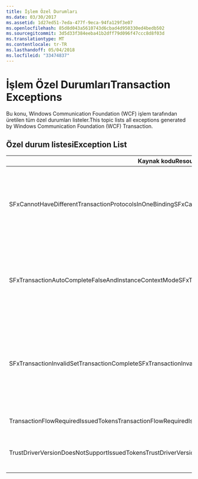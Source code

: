 ```yaml
---
title: İşlem Özel Durumları
ms.date: 03/30/2017
ms.assetid: 1d27ed51-7eda-477f-9eca-94fa129f3e07
ms.openlocfilehash: 85d8d043a5610743d6cbad4d950330ed4bedb502
ms.sourcegitcommit: 3d5d33f384eeba41b2dff79d096f47ccc8d8f03d
ms.translationtype: MT
ms.contentlocale: tr-TR
ms.lasthandoff: 05/04/2018
ms.locfileid: "33474837"
---
```

# <a name="transaction-exceptions"></a><span data-ttu-id="f9456-102">İşlem Özel Durumları</span><span class="sxs-lookup"><span data-stu-id="f9456-102">Transaction Exceptions</span></span>
<span data-ttu-id="f9456-103">Bu konu, Windows Communication Foundation (WCF) işlem tarafından üretilen tüm özel durumları listeler.</span><span class="sxs-lookup"><span data-stu-id="f9456-103">This topic lists all exceptions generated by Windows Communication Foundation (WCF) Transaction.</span></span>  
  
## <a name="exception-list"></a><span data-ttu-id="f9456-104">Özel durum listesi</span><span class="sxs-lookup"><span data-stu-id="f9456-104">Exception List</span></span>  
  
|<span data-ttu-id="f9456-105">Kaynak kodu</span><span class="sxs-lookup"><span data-stu-id="f9456-105">Resource Code</span></span>|<span data-ttu-id="f9456-106">Kaynak dizesi</span><span class="sxs-lookup"><span data-stu-id="f9456-106">Resource String</span></span>|  
|-------------------|---------------------|  
|<span data-ttu-id="f9456-107">SFxCannotHaveDifferentTransactionProtocolsInOneBinding</span><span class="sxs-lookup"><span data-stu-id="f9456-107">SFxCannotHaveDifferentTransactionProtocolsInOneBinding</span></span>|<span data-ttu-id="f9456-108">Meta verilerini içeri aktarılmakta olan ilke bilgilerini işlemleri arasında TransactionProtocol için farklı değerler belirtir.</span><span class="sxs-lookup"><span data-stu-id="f9456-108">The policy information being imported from metadata specifies different values for TransactionProtocol among the operations.</span></span> <span data-ttu-id="f9456-109">Yalnızca bir tek TransactionProtocol her uç noktası için desteklenir.</span><span class="sxs-lookup"><span data-stu-id="f9456-109">Only a single TransactionProtocol for each endpoint is supported.</span></span>|  
|<span data-ttu-id="f9456-110">SFxTransactionAutoCompleteFalseAndInstanceContextMode</span><span class="sxs-lookup"><span data-stu-id="f9456-110">SFxTransactionAutoCompleteFalseAndInstanceContextMode</span></span>|<span data-ttu-id="f9456-111">Hizmetin InstanceContextMode değeri PerSession olmadıkça TransactionAutoComplete yanlış olamaz.</span><span class="sxs-lookup"><span data-stu-id="f9456-111">TransactionAutoComplete cannot be false unless the service's InstanceContextMode is PerSession.</span></span> <span data-ttu-id="f9456-112">Bir hata belirtilen sözleşme ve işlem uyarlamasını bulundu.</span><span class="sxs-lookup"><span data-stu-id="f9456-112">An error was found on the implementation of the specified contract and operation.</span></span>|  
|<span data-ttu-id="f9456-113">SFxTransactionInvalidSetTransactionComplete</span><span class="sxs-lookup"><span data-stu-id="f9456-113">SFxTransactionInvalidSetTransactionComplete</span></span>|<span data-ttu-id="f9456-114">OperationContext.SetTransactionComplete yalnızca TransactionAutoComplete false olarak ayarlanmış ve TransactionScopeRequired özelliği doğru olarak ayarlanmış bir işlemde çağrılabilir true.</span><span class="sxs-lookup"><span data-stu-id="f9456-114">OperationContext.SetTransactionComplete can be called in an operation only when TransactionAutoComplete is set to false and TransactionScopeRequired is set to true.</span></span> <span data-ttu-id="f9456-115">Bu geçersiz bir senaryodur ve geçerli işlem sonlandırıldı.</span><span class="sxs-lookup"><span data-stu-id="f9456-115">This is an invalid scenario and the current transaction was terminated.</span></span>|  
|<span data-ttu-id="f9456-116">TransactionFlowRequiredIssuedTokens</span><span class="sxs-lookup"><span data-stu-id="f9456-116">TransactionFlowRequiredIssuedTokens</span></span>|<span data-ttu-id="f9456-117">Bir işlem akışı için verilen belirteçler de desteklenmesi gerekir.</span><span class="sxs-lookup"><span data-stu-id="f9456-117">To flow a transaction, flowing issued tokens must also be supported.</span></span>|  
|<span data-ttu-id="f9456-118">TrustDriverVersionDoesNotSupportIssuedTokens</span><span class="sxs-lookup"><span data-stu-id="f9456-118">TrustDriverVersionDoesNotSupportIssuedTokens</span></span>|<span data-ttu-id="f9456-119">Yapılandırılan güven sürümü verilen belirteçleri desteklemez.</span><span class="sxs-lookup"><span data-stu-id="f9456-119">The configured Trust version does not support issued tokens.</span></span> <span data-ttu-id="f9456-120">WSTrustFeb2005 kullanın veya üstü.</span><span class="sxs-lookup"><span data-stu-id="f9456-120">Use WSTrustFeb2005 or above.</span></span>|
